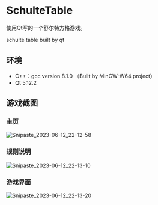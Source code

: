 # SchulteTable
使用Qt写的一个舒尔特方格游戏。

schulte table built by qt 

## 环境
* C++：gcc version 8.1.0 （Built by MinGW-W64 project）
* Qt 5.12.2

## 游戏截图
### 主页
![Snipaste_2023-06-12_22-12-58](https://github.com/Xyh4ng/SchulteTable/assets/66863621/3e9c31d4-9fbd-4ae9-adaa-a96326c9fcc1)

### 规则说明
![Snipaste_2023-06-12_22-13-10](https://github.com/Xyh4ng/SchulteTable/assets/66863621/5fd4db62-9c49-466b-a312-a0c1e8b7fdba)

### 游戏界面
![Snipaste_2023-06-12_22-13-20](https://github.com/Xyh4ng/SchulteTable/assets/66863621/4800bfd9-aed1-49d7-86eb-467061d72d50)

